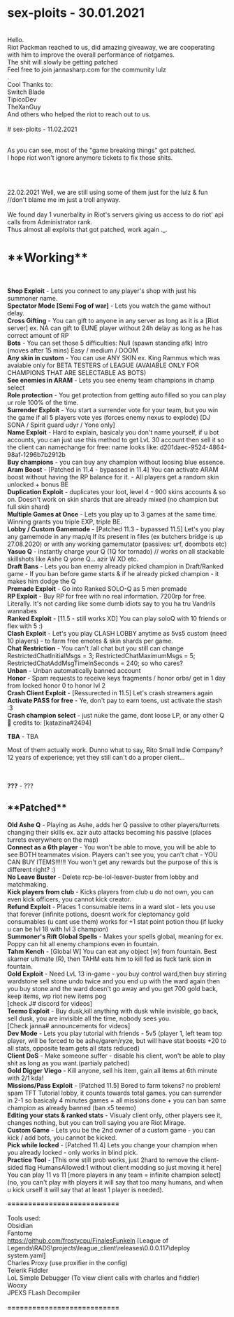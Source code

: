 # sex-ploits - 30.01.2021
<br>
Hello.<br>
Riot Packman reached to us, did amazing giveaway, we are cooperating with him to improve the overall performance of riotgames.<br>
The shit will slowly be getting patched<br>
Feel free to join jannasharp.com for the community lulz<br>.
<br>
Cool Thanks to: <br>
Switch Blade <br>
TipicoDev <br>
TheXanGuy <br>
And others who helped the riot to reach out to us.<br>
<br>
# sex-ploits - 11.02.2021 <br>
<br>

As you can see, most of the "game breaking things" got patched. <br>
I hope riot won't ignore anymore tickets to fix those shits. <br>

<br><br>

22.02.2021
Well, we are still using some of them just for the lulz & fun //don't blame me im just a troll anyway. <br><br>
We found day 1 vunerbality in Riot's servers giving us access to do riot' api calls from Administrator rank.<br>
Thus almost all exploits that got patched, work again ._. <br>



<h1>**Working**</h1><br>

**Shop Exploit** - Lets you connect to any player's shop with just his summoner name. <br>
**Spectator Mode [Semi Fog of war]** - Lets you watch the game without delay. <br>
**Cross Gifting** - You can gift to anyone in any server as long as it is a [Riot server] ex. NA can gift to EUNE player without 24h delay as long as he has correct amount of RP<br>
**Bots** - You can set those 5 difficulties: Null (spawn standing afk) Intro (moves after 15 mins) Easy / medium / DOOM<br>
**Any skin in custom** - You can use ANY SKIN ex. King Rammus which was avaiable only for BETA TESTERS of LEAGUE (AVAIABLE ONLY FOR CHAMPIONS THAT ARE SELECTABLE AS BOTS)<br>
**See enemies in ARAM** - Lets you see enemy team champions in champ select <br>
**Role protection** - You get protection from getting auto filled so you can play ur role 100% of the time.<br>
**Surrender Exploit** - You start a surrender vote for your team, but you win the game if all 5 players vote yes (forces enemy nexus to explode) [DJ SONA / Spirit guard udyr / Yone only]<br>
**Name Exploit** - Hard to explain, basicaly you don't name yourself, if u bot accounts, you can just use this method to get LvL 30 account then sell it so the client can namechange for free: name looks like: d201daec-9524-4864-98af-1296b7b2912b<br>
**Buy champions** - you can buy any champion without loosing blue essence. <br>
**Aram Boost** - [Patched in 11.4 - bypassed in 11.4] You can activate ARAM boost without having the RP balance for it. - All players get a random skin unlocked + bonus BE<br>
**Duplication Exploit** - duplicates your loot, level 4 - 900 skins accounts & so on. Doesn't work on skin shards that are already mixed (no champion but full skin shard) <br>
**Multiple Games at Once** - Lets you play up to 3 games at the same time. Winning grants you triple EXP, triple BE. <br>
**Lobby / Custom Gamemode** - [Patched 11.3 - bypassed 11.5] Let's you play any gamemode in any map/q If its present in files (ex butchers bridge is up 27.08.2020) or with any working gamemutator (passives: urf, doombots etc)<br>
**Yasuo Q** -  instantly charge your Q (1Q for tornado) // works on all stackable skillshots like Ashe Q yone Q... azir W XD etc.<br>
**Draft Bans** -  Lets you ban enemy already picked champion in Draft/Ranked game - If you ban before game starts & if he already picked champion - it makes him dodge the Q<br>
**Premade Exploit** - Go into Ranked SOLO-Q as 5 men premade<br>
**RP Exploit** - Buy RP for free with no real information. 7200rp for free. Literally. It's not carding like some dumb idiots say to you ha tru Vandrils wannabes<br>
**Ranked Exploit** - [11.5 - still works XD] You can play soloQ with 10 friends or flex with 5 :)<br>
**Clash Exploit** - Let's you play CLASH LOBBY anytime as 5vs5 custom (need 10 players) - to farm free emotes & skin shards per game.<br>
**Chat Restriction** - You can't /all chat but you still can change RestrictedChatInitialMsgs = 3; RestrictedChatMaximumMsgs = 5; RestrictedChatAddMsgTimeInSeconds = 240; so who cares?<br>
**Unban** - Unban automatically banned account<br>
**Honor** - Spam requests to receive keys fragments / honor orbs/ get in 1 day from locked honor 0 to honor lvl 2<br>
**Crash Client Exploit** - [Ressurected in 11.5] Let's crash streamers again <br>
**Activate PASS for free** - Ye, don't pay to earn toens, ust activate the stash :3 <br>
**Crash champion select** - just nuke the game, dont loose LP, or any other Q 🥉 credits to: [katazina#2494] <br>


**TBA** - TBA<br>

Most of them actually work. Dunno what to say, Rito Small Indie Company?<br>
12 years of experience; yet they still can't do a proper client...<br>

<br><br>
**???** - ???


<h2>**Patched**</h2>

**Old Ashe Q** - Playing as Ashe, adds her Q passive to other players/turrets changing their skills ex. azir auto attacks becoming his passive (places turrets everywhere on the map)<br>
**Connect as a 6th player** - You won't be able to move, you will be able to see BOTH teammates vision. Players can't see you, you can't chat - YOU CAN BUY ITEMS!!!!!! You won't get any rewards but the purpose of this is different right? :) <br>
**No Leave Buster** - Delete rcp-be-lol-leaver-buster from lobby and matchmaking.<br>
**Kick players from club** - Kicks players from club u do not own, you can even kick officers, you cannot kick creator. <br>
**Refund Exploit** - Places 1 consumable items in a ward slot - lets you use that forever (infinite potions, doesnt work for cleptomancy gold consumables (u cant use them) works for +1 stat point potion thou (if lucky u can be lvl 18 with lvl 3 champion)<br>
**Summoner's Rift Global Spells** - Makes your spells global, meaning for ex. Poppy can hit all enemy champions even in fountain.<br>
**Tahm Kench** - [Global W] You can eat any object [w] from fountain. Best skarner ultimate (R), then TAHM eats him to kill fed as fuck tank sion in fountain.<br>
**Gold Exploit** - Need LvL 13 in-game - you buy control ward,then buy stirring wardstone sell stone undo twice and you end up with the ward again then you buy stone
and the ward doesn't go away and you get 700 gold back, keep items, wp riot new items pog<br>[check J# discord for videos]<br>
**Teemo Exploit** - Buy dusk,kill anything with dusk while invisible, go back, sell dusk, you are invisible all the time, nobody sees you.<br>
[Check janna# announcements for videos]<br>
**Dev Mode** - Lets you play tutorial with friends - 5v5 (player 1, left team top player, will be forced to be ashe/garen/ryze, but will have stat boosts +20 to all stats, opposite team gets all stats reduced)<br>
**Client DoS** - Make someone suffer - disable his client, won't be able to play shit as long as you want.(partialy patched)<br>
**Gold Digger Viego** - Kill anyone, sell his item, gain all items at 6th minute with 2/1 kda!<br>
**Missions/Pass Exploit** - [Patched 11.5] Bored to farm tokens? no problem! spam TFT Tutorial lobby, it counts towards total games. you can surrender in 2-1 so basicaly 4 minutes games = all missions done + you can ban same champion as already banned (ban x5 teemo)<br>
**Editing your stats & ranked stats** - Visualy client only, other players see it, changes nothing, but you can troll saying you are Riot Mirage.<br>
**Custom Game** - Lets you be the 2nd owner of a custom game - you can kick / add bots, you cannot be kicked.<br>
**Pick while locked** - [Patched 11.4] Lets you change your champion when you already locked - only works in blind pick.<br>
**Practice Tool** - [This one still prob works, just 2hard to remove the client-sided flag HumansAllowed:1 without client modding so just moving it here] You can play 11 vs 11 [more players in any team = infinite champion select] (no, you can't play with players it will say that too many humans, and when u kick urself it will say that at least 1 player is needed). <br>






**===========================**<br><br>
Tools used:<br>
Obsidian <br>
Fantome <br>
https://github.com/frostycpu/FinalesFunkeln [League of Legends\RADS\projects\league_client\releases\0.0.0.117\deploy
system.yaml]<br>
Charles Proxy (use proxifier in the config)<br> 
Telerik Fiddler <br>
LoL Simple Debugger (To view client calls with charles and fiddler) <br>
Wooxy <br>
JPEXS FLash Decompiler <br><br>
**===========================**<br><br>
